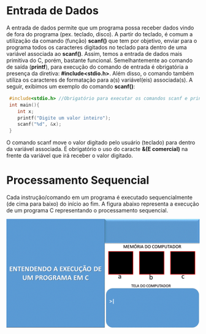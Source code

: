 # Entrada de Dados
A entrada de dados permite que um programa possa receber dados vindo de fora do programa (pex. teclado, disco). A partir do teclado, é comum a utilização da comando (função) <strong>scanf()</strong> que tem por objetivo, enviar para o programa todos os caracteres digitados no teclado  para dentro de uma variável associada ao <strong>scanf()</strong>. Assim, temos a entrada de dados mais primitiva do C, porém, bastante funcional. 
Semelhantemente ao comando de saída (<strong>printf</strong>), para execução do comando de entrada é obrigatória a presença da diretiva: <strong>#include<stdio.h></strong>. 
Além disso, o comando também utiliza os caracteres de formatação para a(s) variável(eis) associada(s). A seguir, exibimos um exemplo do comando <strong>scanf()</strong>:

```C runnable
 #include<stdio.h> //Obrigatório para executar os comandos scanf e printf
 int main(){
    int x;
    printf("Digite um valor inteiro");
    scanf("%d", &x);
 }
``` 
O comando scanf move o valor digitado pelo usuário (teclado) para dentro da variável associada. É obrigatório o uso do caracte <strong>&(E comercial)</strong> na frente da variável que irá receber o valor digitado.


# Processamento Sequencial
Cada instrução/comando em um programa é executado sequencialmente (de cima para baixo) do início ao fim. A figura abaixo representa a execução de um programa C representando o processamento sequencial.

![programa](/markdowns/ExecucaoProgramac.gif)
